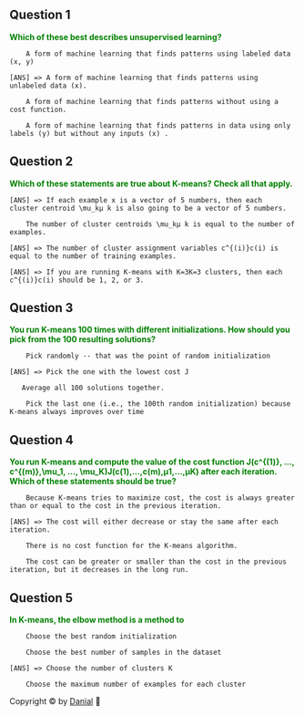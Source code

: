 ## Question 1
<span style="color:green">**Which of these best describes unsupervised learning?**</span>

        A form of machine learning that finds patterns using labeled data (x, y)

    [ANS] => A form of machine learning that finds patterns using unlabeled data (x). 

        A form of machine learning that finds patterns without using a cost function.

        A form of machine learning that finds patterns in data using only labels (y) but without any inputs (x) . 
## Question 2
<span style="color:green">**Which of these statements are true about K-means? Check all that apply.**</span>

    [ANS] => If each example x is a vector of 5 numbers, then each       cluster centroid \mu_kμ k is also going to be a vector of 5 numbers.

        The number of cluster centroids \mu_kμ k is equal to the number of examples. 

    [ANS] => The number of cluster assignment variables c^{(i)}c(i) is equal to the number of training examples.

    [ANS] => If you are running K-means with K=3K=3 clusters, then each c^{(i)}c(i) should be 1, 2, or 3.  
## Question 3
<span style="color:green">**You run K-means 100 times with different initializations. How should you pick from the 100 resulting solutions?**</span>

        Pick randomly -- that was the point of random initialization

    [ANS] => Pick the one with the lowest cost J

       Average all 100 solutions together. 

        Pick the last one (i.e., the 100th random initialization) because K-means always improves over time 
## Question 4
<span style="color:green">**You run K-means and compute the value of the cost function J(c^{(1)}, …, c^{(m)},\mu_1, …, \mu_K)J(c(1),…,c(m),μ1,…,μK) after each iteration. Which of these statements should be true?**</span>

        Because K-means tries to maximize cost, the cost is always greater than or equal to the cost in the previous iteration.

    [ANS] => The cost will either decrease or stay the same after each iteration.

        There is no cost function for the K-means algorithm.

        The cost can be greater or smaller than the cost in the previous iteration, but it decreases in the long run.
## Question 5
<span style="color:green">**In K-means, the elbow method is a method to**</span>

        Choose the best random initialization

        Choose the best number of samples in the dataset

    [ANS] => Choose the number of clusters K

        Choose the maximum number of examples for each cluster

Copyright ©️ by [Danial](https://github.com/danialcodes) 💖   